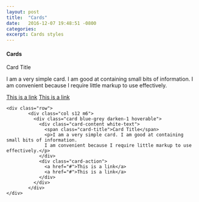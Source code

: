 ```yaml
---
layout: post
title:  "Cards"
date:   2016-12-07 19:48:51 -0800
categories:
excerpt: Cards styles
---
```

#### Cards

<div class="row">
        <div class="col s12 m6">
          <div class="card blue-grey darken-1 hoverable">
            <div class="card-content white-text">
              <span class="card-title">Card Title</span>
              <p>I am a very simple card. I am good at containing small bits of information.
              I am convenient because I require little markup to use effectively.</p>
            </div>
            <div class="card-action">
              <a href="#">This is a link</a>
              <a href="#">This is a link</a>
            </div>
          </div>
        </div>
</div>

~~~~
<div class="row">
        <div class="col s12 m6">
          <div class="card blue-grey darken-1 hoverable">
            <div class="card-content white-text">
              <span class="card-title">Card Title</span>
              <p>I am a very simple card. I am good at containing small bits of information.
              I am convenient because I require little markup to use effectively.</p>
            </div>
            <div class="card-action">
              <a href="#">This is a link</a>
              <a href="#">This is a link</a>
            </div>
          </div>
        </div>
</div>
~~~~
